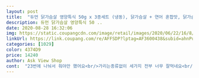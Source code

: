 ```yaml
---
layout: post 
title:  "듀먼 닭가슴살 영양특식 50g x 3종세트 (냉동), 닭가슴살 + 연어 혼합맛, 닭가슴살 + 초록입홍합 혼합맛, 닭가슴살 + 토마토 혼합맛, 4세트" 
description: 듀먼 닭가슴살 영양특식 50 ..
date: 2020-08-28 16:32:06 
img: https://static.coupangcdn.com/image/retail/images/2020/06/22/16/8/3b007567-a2f0-4db5-999a-b41cb74c3ae4.jpg 
linkUrl: https://link.coupang.com/re/AFFSDP?lptag=AF3600438&subid=ahnPublicAsk&pageKey=1731829887&itemId=2947980672&vendorItemId=70936731036&traceid=V0-113-6774e23ae5d8e524 
categories: [1029] 
color: 4374D9 
price: 14240 
author: Ask View Shop 
cont:  "23번에 나눠서 줘야만 했어요<br/>가리는종류없이 세가지 전부 너무 잘먹네요<br/>간편하더라고요<br/>강아지는 사람음식을 먹으면 변냄새가 더 심해진다고 들었는데<br/>건사료 먹이다가 아무래도 노령견이다보니 소화능력도 떨어지는거 같고<br/>그렇다고 자주 먹이려는건 아니지만<br/>근데 여기 듀먼은 적당량을 나눠서 분배할 수 있게<br/>기호성 하나는 최고네요<br/>나중에는 그릇째 줬는데 순식간에 다 먹어보라더란 ㅎㅎ<br/>내용물을 보면 짜투리 재료들이 아니라<br/>냄새에서도 느껴지더라고요<br/>다 먹으면 또 주문해야겠어요<br/>다가오는 휴가철 휴대하기에도 간편하고<br/>닭가슴살에 채소가 들어가 있는게 눈으로도 보이고<br/>닭고기를 메인으로 총 세가지라서 종류별로 다 먹여봤는데<br/>렌지에 돌려 숟가락으로 살살 비벼주기만 해도 잘 풀어지고<br/>맛있는 냄새가 나는지 연신 킁킁<br/>먹는 반려견은 질리지않고 매번 잘 먹는것같아요<br/>무엇보다 화식에 기대하는 기호성은 정말 좋네요<br/>밑간이라던지 양념이 되어있지 않아서 그런가<br/>바닥에 깔린 화식을 먼저 파헤쳐먹을 정도로<br/>보더콜리와 토이푸들을 반려중입니다)<br/>사람이 먹을수있는걸로 만들었지만<br/>새벽배송이라 배송도 빠르고 아이스팩도 많이 들어있어서 냉동 상태로 신선하게 받을 수 있었어요<br/>소분이 잘되있다는 점이 일단 맘에 들어요<br/>소형견은 살이찌면 슬개구에 큰 무리가 간다해서<br/>소화력이 약한 아이들은 전자렌지에 돌려 미지근하게 주는것이 좋겠지만 요즘 같이 더울때는 자연해동해서 바로주면 게눈 감추는 순삭해버려요<br/>숟가락으로 낼금낼금 잘 받아먹다가<br/>시츄 14살 여아에요<br/>신기하게 되려 변냄새가 줄어들었습니다<br/>아 그리고 요즘 변의 냄새가 좀 감소했습니다<br/>아이도 질려하고 매번 물에 불려주기도 힘들어서<br/>애기 둘다 너무 잘먹구요<br/>애기들 너무 잘먹어서 이렇게 적어봅니다<br/>여름철 입맛없어하는 아이에게 주기에도 좋아<br/>영양성분에 따라 골라주는 재미가 쏠쏠하네요<br/>영양식도 완전 드물게 만들어 먹이고 있었는데<br/>이건 애초에 칼로리가 낮은 닭가슴살로 만들어진거라<br/>입맛 까다롭기로 유명한 아이인데 계속 먹고 싶어하는 모습이 어찌나 귀엽던지<br/>전반적으로 비슷한 느낌이나 들어가는 재료가 다르기때문인지<br/>좋은 식재료를 써서 만든것같아서 맘에듭니다<br/>줄때마다 맛있게 먹어주는모습도 너무 보기 좋고<br/>치아도 부실해서 동결건조 사료 물에 불려서 급여한지 6개월 정도 되었더니<br/>쿠팡에 후기를 몇번 안적어 봤는데ㅎㅎ<br/>큰 걱정없이 먹이고 있어요<br/>큰애는 맛별로 한두봉씩 주면 충분하고요!<br/>평소 사료에 화식을 토핑으로 얹어 급여해주고 있는데요<br/>푸들아가는 한끼 양이 적어서 한봉 뜯으면<br/>피모,관절,체력 이렇게 골고루 들어있어서 두루두루 챙겨주기도 좋고<br/>한팩씩 포장되있어서 보관하기도 편하고 전자레인지에 돌려만 주면되니<br/>화식으로 바꿔주려고 알아보다가 주문해봤는데요<br/>" 
---
```

